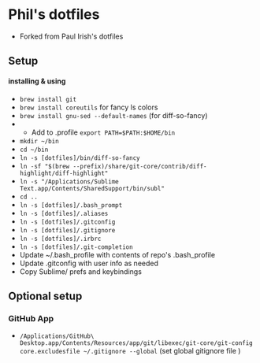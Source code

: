 # Phil's dotfiles

* Forked from Paul Irish's dotfiles

## Setup
#### installing & using

* `brew install git`
* `brew install coreutils` for fancy ls colors
* `brew install gnu-sed --default-names` (for diff-so-fancy)
* * Add to .profile `export PATH=$PATH:$HOME/bin`
* `mkdir ~/bin`
* `cd ~/bin`
* `ln -s [dotfiles]/bin/diff-so-fancy`
* `ln -sf "$(brew --prefix)/share/git-core/contrib/diff-highlight/diff-highlight"`
* `ln -s "/Applications/Sublime Text.app/Contents/SharedSupport/bin/subl"`
* `cd ..`
* `ln -s [dotfiles]/.bash_prompt`
* `ln -s [dotfiles]/.aliases`
* `ln -s [dotfiles]/.gitconfig`
* `ln -s [dotfiles]/.gitignore`
* `ln -s [dotfiles]/.irbrc`
* `ln -s [dotfiles]/.git-completion`
* Update ~/.bash_profile with contents of repo's .bash_profile
* Update .gitconfig with user info as needed
* Copy Sublime/ prefs and keybindings

## Optional setup
### GitHub App

* `/Applications/GitHub\ Desktop.app/Contents/Resources/app/git/libexec/git-core/git-config core.excludesfile ~/.gitignore --global` (set global gitignore file )
